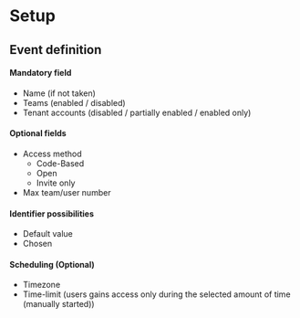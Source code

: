 # Setup

## Event definition

#### Mandatory field

- Name (if not taken)    
- Teams (enabled / disabled)
- Tenant accounts (disabled / partially enabled / enabled only)

#### Optional fields

- Access method
    - Code-Based
    - Open
    - Invite only
- Max team/user number

#### Identifier possibilities

- Default value
- Chosen

#### Scheduling (Optional)

- Timezone
- Time-limit (users gains access only during the selected amount of time (manually started))
